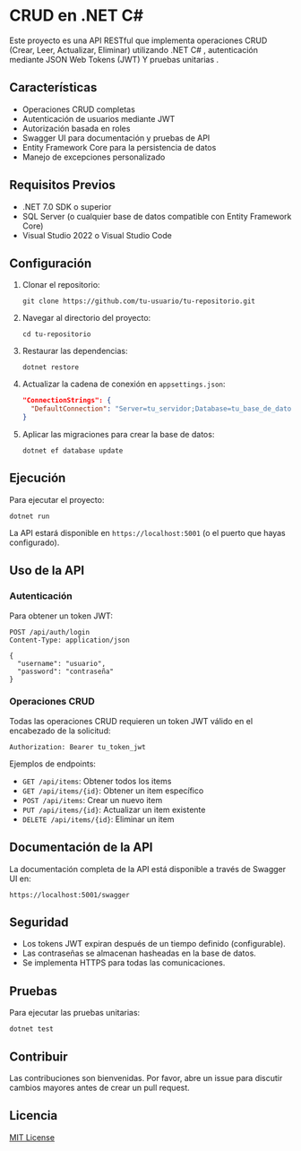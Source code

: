 # CRUD en .NET C#

Este proyecto es una API RESTful que implementa operaciones CRUD (Crear, Leer, Actualizar, Eliminar) utilizando .NET C# , autenticación mediante JSON Web Tokens (JWT) Y pruebas unitarias .

## Características

- Operaciones CRUD completas
- Autenticación de usuarios mediante JWT
- Autorización basada en roles
- Swagger UI para documentación y pruebas de API
- Entity Framework Core para la persistencia de datos
- Manejo de excepciones personalizado

## Requisitos Previos

- .NET 7.0 SDK o superior
- SQL Server (o cualquier base de datos compatible con Entity Framework Core)
- Visual Studio 2022 o Visual Studio Code

## Configuración

1. Clonar el repositorio:
   ```
   git clone https://github.com/tu-usuario/tu-repositorio.git
   ```

2. Navegar al directorio del proyecto:
   ```
   cd tu-repositorio
   ```

3. Restaurar las dependencias:
   ```
   dotnet restore
   ```

4. Actualizar la cadena de conexión en `appsettings.json`:
   ```json
   "ConnectionStrings": {
     "DefaultConnection": "Server=tu_servidor;Database=tu_base_de_datos;User Id=tu_usuario;Password=tu_contraseña;"
   }
   ```

5. Aplicar las migraciones para crear la base de datos:
   ```
   dotnet ef database update
   ```

## Ejecución

Para ejecutar el proyecto:

```
dotnet run
```

La API estará disponible en `https://localhost:5001` (o el puerto que hayas configurado).

## Uso de la API

### Autenticación

Para obtener un token JWT:

```http
POST /api/auth/login
Content-Type: application/json

{
  "username": "usuario",
  "password": "contraseña"
}
```

### Operaciones CRUD

Todas las operaciones CRUD requieren un token JWT válido en el encabezado de la solicitud:

```
Authorization: Bearer tu_token_jwt
```

Ejemplos de endpoints:

- `GET /api/items`: Obtener todos los items
- `GET /api/items/{id}`: Obtener un item específico
- `POST /api/items`: Crear un nuevo item
- `PUT /api/items/{id}`: Actualizar un item existente
- `DELETE /api/items/{id}`: Eliminar un item

## Documentación de la API

La documentación completa de la API está disponible a través de Swagger UI en:

```
https://localhost:5001/swagger
```

## Seguridad

- Los tokens JWT expiran después de un tiempo definido (configurable).
- Las contraseñas se almacenan hasheadas en la base de datos.
- Se implementa HTTPS para todas las comunicaciones.

## Pruebas

Para ejecutar las pruebas unitarias:

```
dotnet test
```

## Contribuir

Las contribuciones son bienvenidas. Por favor, abre un issue para discutir cambios mayores antes de crear un pull request.

## Licencia

[MIT License](https://opensource.org/licenses/MIT)
